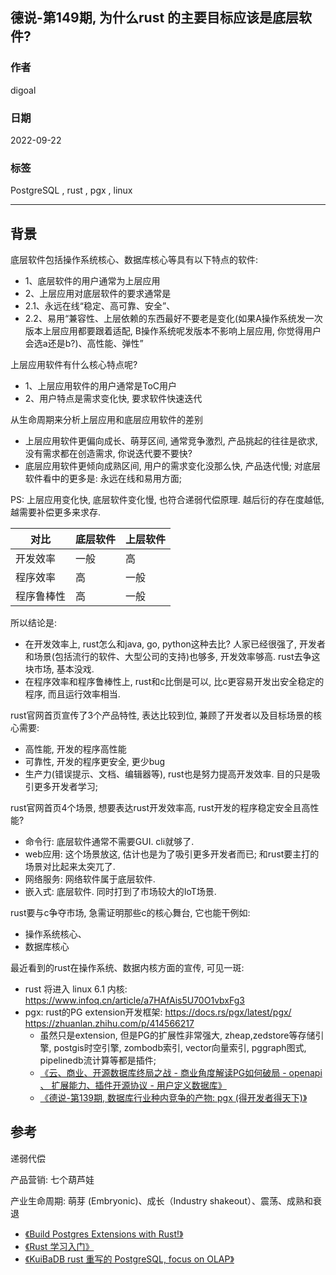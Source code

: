 ## 德说-第149期, 为什么rust 的主要目标应该是底层软件?   
            
### 作者            
digoal            
            
### 日期            
2022-09-22           
            
### 标签            
PostgreSQL , rust , pgx , linux   
            
----            
            
## 背景   
  
底层软件包括操作系统核心、数据库核心等具有以下特点的软件:  
- 1、底层软件的用户通常为上层应用  
- 2、上层应用对底层软件的要求通常是   
- 2\.1、永远在线“稳定、高可靠、安全”、  
- 2\.2、易用“兼容性、上层依赖的东西最好不要老是变化(如果A操作系统发一次版本上层应用都要跟着适配, B操作系统呢发版本不影响上层应用, 你觉得用户会选a还是b?)、高性能、弹性”   
  
上层应用软件有什么核心特点呢?  
- 1、上层应用软件的用户通常是ToC用户  
- 2、用户特点是需求变化快, 要求软件快速迭代  
  
从生命周期来分析上层应用和底层应用软件的差别  
- 上层应用软件更偏向成长、萌芽区间, 通常竞争激烈, 产品挑起的往往是欲求, 没有需求都在创造需求, 你说迭代要不要快?     
- 底层应用软件更倾向成熟区间, 用户的需求变化没那么快, 产品迭代慢; 对底层软件看中的更多是: 永远在线和易用方面;   
  
PS: 上层应用变化快, 底层软件变化慢, 也符合递弱代偿原理. 越后衍的存在度越低, 越需要补偿更多来求存.    
  
  
对比 | 底层软件 | 上层软件  
---|---|---  
开发效率 | 一般 | 高  
程序效率 | 高 | 一般  
程序鲁棒性 | 高 | 一般  
  
  
所以结论是:   
- 在开发效率上, rust怎么和java, go, python这种去比?  人家已经很强了, 开发者和场景(包括流行的软件、大型公司的支持)也够多, 开发效率够高. rust去争这块市场, 基本没戏.   
- 在程序效率和程序鲁棒性上, rust和c比倒是可以, 比c更容易开发出安全稳定的程序, 而且运行效率相当.   
  
rust官网首页宣传了3个产品特性, 表达比较到位, 兼顾了开发者以及目标场景的核心需要:  
- 高性能, 开发的程序高性能  
- 可靠性, 开发的程序更安全, 更少bug  
- 生产力(错误提示、文档、编辑器等), rust也是努力提高开发效率. 目的只是吸引更多开发者学习;   
  
rust官网首页4个场景, 想要表达rust开发效率高, rust开发的程序稳定安全且高性能?   
- 命令行: 底层软件通常不需要GUI. cli就够了.  
- web应用: 这个场景放这, 估计也是为了吸引更多开发者而已; 和rust要主打的场景对比起来太突兀了.   
- 网络服务: 网络软件属于底层软件.  
- 嵌入式: 底层软件. 同时打到了市场较大的IoT场景.  
  
  
rust要与c争夺市场, 急需证明那些c的核心舞台, 它也能干例如:   
- 操作系统核心、  
- 数据库核心  
  
最近看到的rust在操作系统、数据内核方面的宣传, 可见一斑:    
- rust 将进入 linux 6.1 内核: https://www.infoq.cn/article/a7HAfAis5U70O1vbxFg3  
- pgx: rust的PG extension开发框架: https://docs.rs/pgx/latest/pgx/   https://zhuanlan.zhihu.com/p/414566217    
    - 虽然只是extension, 但是PG的扩展性非常强大, zheap,zedstore等存储引擎, postgis时空引擎, zombodb索引, vector向量索引, pggraph图式, pipelinedb流计算等都是插件;  
    - [《云、商业、开源数据库终局之战 - 商业角度解读PG如何破局 - openapi 、 扩展能力、插件开源协议 - 用户定义数据库》](../202007/20200727_04.md)   
    - [《德说-第139期, 数据库行业种内竞争的产物: pgx (得开发者得天下)》](../202209/20220913_01.md)  
  
## 参考  
递弱代偿  
  
产品营销: 七个葫芦娃  
  
产业生命周期: 萌芽 (Embryonic)、成长（Industry shakeout）、震荡、成熟和衰退  
  
- [《Build Postgres Extensions with Rust!》](../202112/20211215_02.md)  
- [《Rust 学习入门》](../202112/20211210_01.md)  
- [《KuiBaDB rust 重写的 PostgreSQL, focus on OLAP》](../202111/20211119_01.md)  
  
